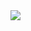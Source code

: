 <a href="https://github.com/simaoarrais">
  <img src="https://github-readme-stats.vercel.app/api?username=simaoarrais&&show_icons=true&theme=radical&bg_color=30,0d0d0d,191919&title_color=fff&text_color=fff&icon_color=79ff97">
</a>
